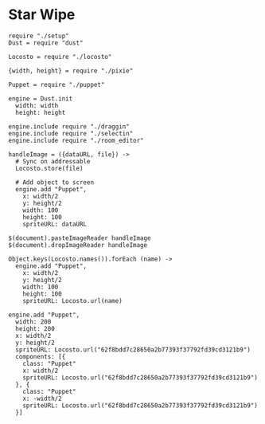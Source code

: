Star Wipe
=========

    require "./setup"
    Dust = require "dust"
    
    Locosto = require "./locosto"

    {width, height} = require "./pixie"

    Puppet = require "./puppet"

    engine = Dust.init
      width: width
      height: height

    engine.include require "./draggin"
    engine.include require "./selectin"
    engine.include require "./room_editor"

    handleImage = ({dataURL, file}) ->
      # Sync on addressable
      Locosto.store(file)

      # Add object to screen
      engine.add "Puppet",
        x: width/2
        y: height/2
        width: 100
        height: 100
        spriteURL: dataURL

    $(document).pasteImageReader handleImage
    $(document).dropImageReader handleImage

    Object.keys(Locosto.names()).forEach (name) ->
      engine.add "Puppet",
        x: width/2
        y: height/2
        width: 100
        height: 100
        spriteURL: Locosto.url(name)

    engine.add "Puppet",
      width: 200
      height: 200
      x: width/2
      y: height/2
      spriteURL: Locosto.url("62f8bdd7c28650a2b77393f37792fd39cd3121b9")
      components: [{
        class: "Puppet"
        x: width/2
        spriteURL: Locosto.url("62f8bdd7c28650a2b77393f37792fd39cd3121b9")
      }, {
        class: "Puppet"
        x: -width/2
        spriteURL: Locosto.url("62f8bdd7c28650a2b77393f37792fd39cd3121b9")
      }]
